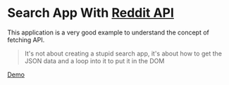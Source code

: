 # Search App With [Reddit API](https://www.reddit.com/dev/api/)

This application is a very good example to understand the concept of fetching API.

> It's not about creating a stupid search app, it's about how to get the JSON data and a loop into it to put it in the DOM

[Demo](https://ppa.netlify.com/)
